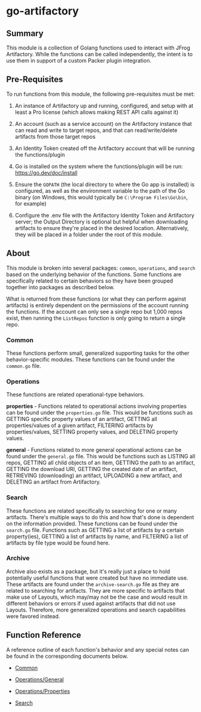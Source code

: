 # go-artifactory

## Summary
This module is a collection of Golang functions used to interact with JFrog Artifactory. While the functions can be called independently, the intent is to use them in support of a custom Packer plugin integration.

## Pre-Requisites
To run functions from this module, the following pre-requisites must be met:

1. An instance of Artifactory up and running, configured, and setup with at least a Pro license (which allows making REST API calls against it)

2. An account (such as a service account) on the Artifactory instance that can read and write to target repos, and that can read/write/delete artifacts from those target repos

3. An Identity Token created off the Artifactory account that will be running the functions/plugin

4. Go is installed on the system where the functions/plugin will be run: https://go.dev/doc/install

5. Ensure the `GOPATH` (the local directory to where the Go app is installed) is configured, as well as the environment variable to the path of the Go binary (on Windows, this would typically be `C:\Program Files\Go\bin`, for example)

6. Configure the .env file with the Artifactory Identity Token and Artifactory server; the Output Directory is optional but helpful when downloading artifacts to ensure they're placed in the desired location. Alternatively, they will be placed in a folder under the root of this module.

## About
This module is broken into several packages: `common`, `operations`, and `search` based on the underlying behavior of the functions. Some functions are specifically related to certain behaviors so they have been grouped together into packages as described below. 

What is returned from these functions (or what they can perform against artifacts) is entirely dependent on the permissions of the account running the functions. If the account can only see a single repo but 1,000 repos exist, then running the `ListRepos` function is only going to return a single repo.

### Common
These functions perform small, generalized supporting tasks for the other behavior-specific modules. These functions can be found under the `common.go` file.

### Operations
These functions are related operational-type behaviors. 

**properties** - Functions related to operational actions involving properties can be found under the `properties.go` file. This would be functions such as GETTING specific property values of an artifact, GETTING all properties/values of a given artifact, FILTERING artifacts by properties/values, SETTING property values, and DELETING property values.

**general** - Functions related to more general operational actions can be found under the `general.go` file. This would be functions such as LISTING all repos, GETTING all child objects of an item, GETTING the path to an artifact, GETTING the download URI, GETTING the created date of an artifact, RETRIEVING (downloading) an artifact, UPLOADING a new artifact, and DELETING an artifact from Artifactory. 

### Search
These functions are related specifically to searching for one or many artifacts. There's multiple ways to do this and how that's done is dependent on the information provided. These functions can be found under the `search.go` file. Functions such as GETTING a list of artifacts by a certain property(ies), GETTING a list of artifacts by name, and FILTERING a list of artifacts by file type would be found here.

### Archive
Archive also exists as a package, but it's really just a place to hold potentially useful functions that were created but have no immediate use. These artifacts are found under the `archive-search.go` file as they are related to searching for artifacts. They are more specific to artifacts that make use of Layouts, which may/may not be the case and would result in different behaviors or errors if used against artifacts that did not use Layouts. Therefore, more generalized operations and search capabilities were favored instead.

## Function Reference
A reference outline of each function's behavior and any special notes can be found in the corresponding documents below.

- [Common](https://github.com/raynaluzier/go-artifactory/docs/common.md)

- [Operations/General](https://github.com/raynaluzier/go-artifactory/docs/ops-general.md)

- [Operations/Properties](https://github.com/raynaluzier/go-artifactory/docs/ops-properties.md)

- [Search](https://github.com/raynaluzier/go-artifactory/docs/search.md)


